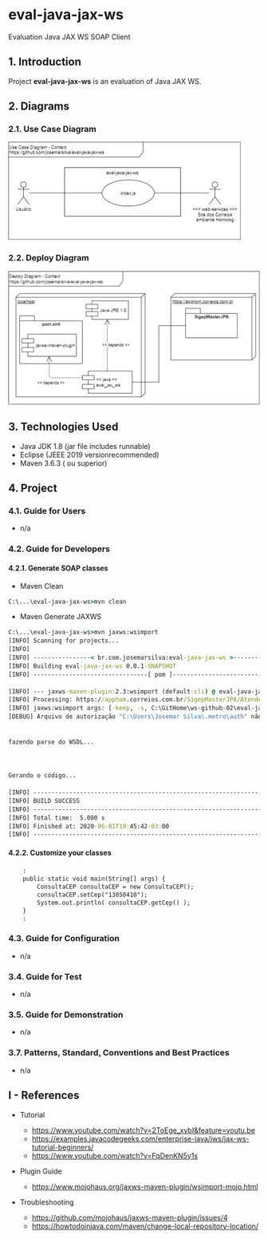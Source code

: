 # eval-java-jax-ws
Evaluation Java JAX WS SOAP Client


## 1. Introduction

Project **eval-java-jax-ws** is an evaluation of Java JAX WS.

## 2. Diagrams

### 2.1. Use Case Diagram

![UseCaseDiagram-Context.png](./doc/UseCaseDiagram-Context.png) 


### 2.2. Deploy Diagram

![DeployDiagram-Context.png](./doc/DeployDiagram-Context.png) 


## 3. Technologies Used
* Java JDK 1.8 (jar file includes runnable)
* Eclipse (JEEE 2019 versionrecommended)
* Maven 3.6.3 ( ou superior)

## 4. Project

### 4.1. Guide for Users

* n/a

### 4.2. Guide for Developers

#### 4.2.1. Generate SOAP classes

* Maven Clean

```cmd
C:\...\eval-java-jax-ws>mvn clean
```

* Maven Generate JAXWS

```cmd
C:\...\eval-java-jax-ws>mvn jaxws:wsimport
[INFO] Scanning for projects...
[INFO]
[INFO] ----------------< br.com.josemarsilva:eval-java-jax-ws >----------------
[INFO] Building eval-java-jax-ws 0.0.1-SNAPSHOT
[INFO] --------------------------------[ pom ]---------------------------------

[INFO] --- jaxws-maven-plugin:2.3:wsimport (default-cli) @ eval-java-jax-ws ---
[INFO] Processing: https://apphom.correios.com.br/SigepMasterJPA/AtendeClienteService/AtendeCliente?wsdl
[INFO] jaxws:wsimport args: [-keep, -s, C:\GitHome\ws-github-02\eval-java-jax-ws\src\main\java, -d, C:\GitHome\ws-github-02\eval-java-jax-ws\target\classes, -encoding, UTF-8, -Xnocompile, -Xdebug, "https://apphom.correios.com.br/SigepMasterJPA/AtendeClienteService/AtendeCliente?wsdl"]
[DEBUG] Arquivo de autorização "C:\Users\Josemar Silva\.metro\auth" não encontrado. Se o acesso do WSDL precisar da Autenticação Básica, forneça o arquivo de autorização com o acesso de leitura em C:\Users\Josemar Silva\.metro\auth ou use -Xauthfile para fornecer o arquivo de autorização em cada linha para fornecer informações de autorização usando este formato : http[s]://user:password@host:port//<url-path>


fazendo parse do WSDL...



Gerando o código...

[INFO] ------------------------------------------------------------------------
[INFO] BUILD SUCCESS
[INFO] ------------------------------------------------------------------------
[INFO] Total time:  5.080 s
[INFO] Finished at: 2020-06-01T19:45:42-03:00
[INFO] ------------------------------------------------------------------------
```

#### 4.2.2. Customize your classes

```java-jax-ws
	:
	public static void main(String[] args) {
		ConsultaCEP consultaCEP = new ConsultaCEP();
		consultaCEP.setCep("13050410");
		System.out.println( consultaCEP.getCep() );
	}
	:
```


### 4.3. Guide for Configuration

* n/a

### 3.4. Guide for Test

* n/a

### 3.5. Guide for Demonstration

* n/a

### 3.7. Patterns, Standard, Conventions and Best Practices

* n/a


## I - References

* Tutorial
  * https://www.youtube.com/watch?v=2ToEge_xybI&feature=youtu.be
  * https://examples.javacodegeeks.com/enterprise-java/jws/jax-ws-tutorial-beginners/
  * https://www.youtube.com/watch?v=FqDenKN5y1s

* Plugin Guide
  * https://www.mojohaus.org/jaxws-maven-plugin/wsimport-mojo.html

* Troubleshooting
  * https://github.com/mojohaus/jaxws-maven-plugin/issues/4
  * https://howtodoinjava.com/maven/change-local-repository-location/
